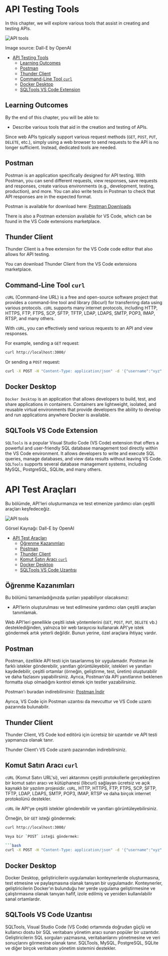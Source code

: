 # API Testing Tools

In this chapter, we will explore various tools that assist in creating and testing APIs.

![API tools](API-tools.webp)

Image source: Dall-E by OpenAI

- [API Testing Tools](#api-testing-tools)
  - [Learning Outcomes](#learning-outcomes)
  - [Postman](#postman)
  - [Thunder Client](#thunder-client)
  - [Command-Line Tool `curl`](#command-line-tool-curl)
  - [Docker Desktop](#docker-desktop)
  - [SQLTools VS Code Extension](#sqltools-vs-code-extension)

## Learning Outcomes

By the end of this chapter, you will be able to:

- Describe various tools that aid in the creation and testing of APIs.

Since web APIs typically support various request methods (`GET`, `POST`, `PUT`, `DELETE`, etc.), simply using a web browser to send requests to the API is no longer sufficient. Instead, dedicated tools are needed.

## Postman

Postman is an application specifically designed for API testing. With Postman, you can send different requests, view responses, save requests and responses, create various environments (e.g., development, testing, production), and more. You can also write tests in Postman to check that API responses are in the expected format.

Postman is available for download here: [Postman Downloads](https://www.postman.com/downloads/)

There is also a Postman extension available for VS Code, which can be found in the VS Code extensions marketplace.

## Thunder Client

Thunder Client is a free extension for the VS Code code editor that also allows for API testing.

You can download Thunder Client from the VS Code extensions marketplace.

## Command-Line Tool `curl`

`cURL` (Command-line URL) is a free and open-source software project that provides a command-line tool and library (libcurl) for transferring data using various protocols. `cURL` supports many internet protocols, including HTTP, HTTPS, FTP, FTPS, SCP, SFTP, TFTP, LDAP, LDAPS, SMTP, POP3, IMAP, RTSP, and many others.

With `cURL`, you can effectively send various requests to an API and view responses.

For example, sending a `GET` request:

```bash
curl http://localhost:3000/
```

Or sending a `POST` request:

```bash
curl -X POST -H "Content-Type: application/json" -d '{"username":"xyz","password":"xyz"}' http://localhost:3000/login
```

## Docker Desktop

`Docker Desktop` is an application that allows developers to build, test, and share applications in containers. Containers are lightweight, isolated, and reusable virtual environments that provide developers the ability to develop and run applications anywhere Docker is available.

## SQLTools VS Code Extension

`SQLTools` is a popular Visual Studio Code (VS Code) extension that offers a powerful and user-friendly SQL database management tool directly within the VS Code environment. It allows developers to write and execute SQL queries, manage databases, and view data results without leaving VS Code. `SQLTools` supports several database management systems, including MySQL, PostgreSQL, SQLite, and many others.

# API Test Araçları

Bu bölümde, API'leri oluşturmanıza ve test etmenize yardımcı olan çeşitli araçları keşfedeceğiz.

![API tools](API-tools.webp)

Görsel Kaynağı: Dall-E by OpenAI

- [API Test Araçları](#api-test-araçları)
  - [Öğrenme Kazanımları](#öğrenme-kazanımları)
  - [Postman](#postman)
  - [Thunder Client](#thunder-client)
  - [Komut Satırı Aracı `curl`](#komut-satırı-aracı-curl)
  - [Docker Desktop](#docker-desktop)
  - [SQLTools VS Code Uzantısı](#sqltools-vs-code-uzantısı)

## Öğrenme Kazanımları

Bu bölümü tamamladığınızda şunları yapabiliyor olacaksınız:

- API'lerin oluşturulması ve test edilmesine yardımcı olan çeşitli araçları tanımlamak.

Web API'leri genellikle çeşitli istek yöntemlerini (`GET`, `POST`, `PUT`, `DELETE` vb.) desteklediğinden, yalnızca bir web tarayıcısı kullanarak API'ye istek göndermek artık yeterli değildir. Bunun yerine, özel araçlara ihtiyaç vardır.

## Postman

Postman, özellikle API testi için tasarlanmış bir uygulamadır. Postman ile farklı istekler gönderebilir, yanıtları görüntüleyebilir, istekleri ve yanıtları kaydedebilir, çeşitli ortamlar (örneğin, geliştirme, test, üretim) oluşturabilir ve daha fazlasını yapabilirsiniz. Ayrıca, Postman'da API yanıtlarının beklenen formatta olup olmadığını kontrol etmek için testler yazabilirsiniz.

Postman'ı buradan indirebilirsiniz: [Postman İndir](https://www.postman.com/downloads/)

Ayrıca, VS Code için Postman uzantısı da mevcuttur ve VS Code uzantı pazarında bulunabilir.

## Thunder Client

Thunder Client, VS Code kod editörü için ücretsiz bir uzantıdır ve API testi yapmanıza olanak tanır.

Thunder Client'ı VS Code uzantı pazarından indirebilirsiniz.

## Komut Satırı Aracı `curl`

`cURL` (Komut Satırı URL'si), veri aktarımını çeşitli protokollerle gerçekleştiren bir komut satırı aracı ve kütüphanesi (libcurl) sağlayan ücretsiz ve açık kaynaklı bir yazılım projesidir. `cURL`, HTTP, HTTPS, FTP, FTPS, SCP, SFTP, TFTP, LDAP, LDAPS, SMTP, POP3, IMAP, RTSP ve daha birçok internet protokolünü destekler.

`cURL` ile API'ye çeşitli istekler gönderebilir ve yanıtları görüntüleyebilirsiniz.

Örneğin, bir `GET` isteği göndermek:

```bash
curl http://localhost:3000/

Veya bir `POST` isteği göndermek:

```bash
curl -X POST -H "Content-Type: application/json" -d '{"username":"xyz","password":"xyz"}' http://localhost:3000/login
```
## Docker Desktop
Docker Desktop, geliştiricilerin uygulamaları konteynerlerde oluşturmasına, test etmesine ve paylaşmasına olanak tanıyan bir uygulamadır. Konteynerler, geliştiricilerin Docker'ın bulunduğu her yerde uygulama geliştirmesine ve çalıştırmasına olanak tanıyan hafif, izole edilmiş ve yeniden kullanılabilir sanal ortamlardır.

## SQLTools VS Code Uzantısı
SQLTools, Visual Studio Code (VS Code) ortamında doğrudan güçlü ve kullanıcı dostu bir SQL veritabanı yönetim aracı sunan popüler bir uzantıdır. Geliştiricilerin SQL sorguları yazmasına, veritabanlarını yönetmesine ve veri sonuçlarını görmesine olanak tanır. SQLTools, MySQL, PostgreSQL, SQLite ve diğer birçok veritabanı yönetim sistemini destekler.


